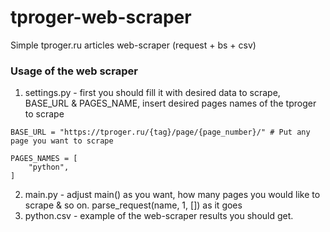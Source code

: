 # tproger-web-scraper
Simple tproger.ru articles web-scraper (request + bs + csv)

### Usage of the web scraper
1. settings.py - first you should fill it with desired data to scrape, BASE_URL & PAGES_NAME, insert desired pages names of the tproger to scrape

```
BASE_URL = "https://tproger.ru/{tag}/page/{page_number}/" # Put any page you want to scrape

PAGES_NAMES = [
    "python", 
] 
```

2. main.py - adjust main() as you want, how many pages you would like to scrape & so on. parse_request(name, 1, []) as it goes
3. python.csv - example of the web-scraper results you should get.
